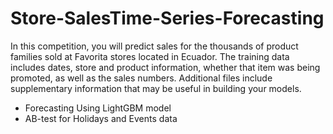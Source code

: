 # Store-SalesTime-Series-Forecasting
In this competition, you will predict sales for the thousands of product families sold at Favorita stores located in Ecuador. The training data includes dates, store and product information, whether that item was being promoted, as well as the sales numbers. Additional files include supplementary information that may be useful in building your models.

- Forecasting Using LightGBM model
- AB-test for Holidays and Events data

